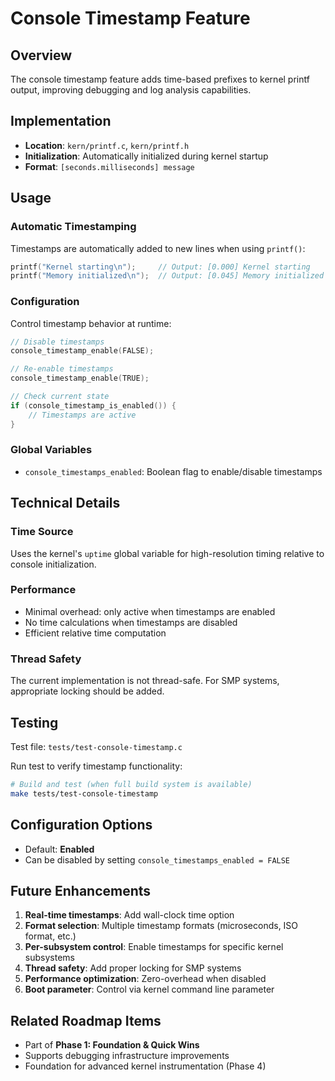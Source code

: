 # Console Timestamp Feature

## Overview
The console timestamp feature adds time-based prefixes to kernel printf output, improving debugging and log analysis capabilities.

## Implementation
- **Location**: `kern/printf.c`, `kern/printf.h`
- **Initialization**: Automatically initialized during kernel startup
- **Format**: `[seconds.milliseconds] message`

## Usage

### Automatic Timestamping
Timestamps are automatically added to new lines when using `printf()`:

```c
printf("Kernel starting\n");     // Output: [0.000] Kernel starting
printf("Memory initialized\n");  // Output: [0.045] Memory initialized
```

### Configuration
Control timestamp behavior at runtime:

```c
// Disable timestamps
console_timestamp_enable(FALSE);

// Re-enable timestamps  
console_timestamp_enable(TRUE);

// Check current state
if (console_timestamp_is_enabled()) {
    // Timestamps are active
}
```

### Global Variables
- `console_timestamps_enabled`: Boolean flag to enable/disable timestamps

## Technical Details

### Time Source
Uses the kernel's `uptime` global variable for high-resolution timing relative to console initialization.

### Performance
- Minimal overhead: only active when timestamps are enabled
- No time calculations when timestamps are disabled
- Efficient relative time computation

### Thread Safety
The current implementation is not thread-safe. For SMP systems, appropriate locking should be added.

## Testing
Test file: `tests/test-console-timestamp.c`

Run test to verify timestamp functionality:
```bash
# Build and test (when full build system is available)
make tests/test-console-timestamp
```

## Configuration Options
- Default: **Enabled** 
- Can be disabled by setting `console_timestamps_enabled = FALSE`

## Future Enhancements
1. **Real-time timestamps**: Add wall-clock time option
2. **Format selection**: Multiple timestamp formats (microseconds, ISO format, etc.)
3. **Per-subsystem control**: Enable timestamps for specific kernel subsystems
4. **Thread safety**: Add proper locking for SMP systems
5. **Performance optimization**: Zero-overhead when disabled
6. **Boot parameter**: Control via kernel command line parameter

## Related Roadmap Items
- Part of **Phase 1: Foundation & Quick Wins**
- Supports debugging infrastructure improvements
- Foundation for advanced kernel instrumentation (Phase 4)